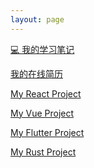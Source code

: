 ```yaml
---
layout: page
---
```


[💻 我的学习笔记](https://notebook.chemputer.top/)

[我的在线简历]()

[My React Project]()

[My Vue Project]()

[My Flutter Project]()

[My Rust Project]()
